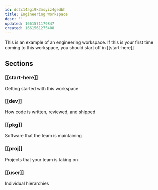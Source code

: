 ```yaml
---
id: dc2c14agi9k3msyiz4gedbh
title: Engineering Workspace
desc: ''
updated: 1661571179847
created: 1661561275408
---
```


This is an example of an engineering workspace. 
If this is your first time coming to this workspace, you should start off in [[start-here]] 

## Sections
### [[start-here]]
Getting started with this workspace

### [[dev]]

How code is written, reviewed, and shipped

### [[pkg]]

Software that the team is maintaining

### [[proj]]

Projects that your team is taking on 

### [[user]]

Individual hierarchies 
